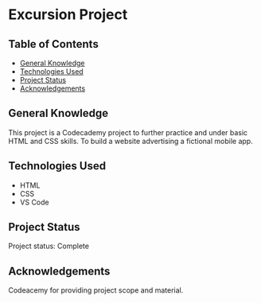 # Excursion Project
## Table of Contents
+ [General Knowledge](general-knowledge)
+ [Technologies Used](technologies-used)
+ [Project Status](project-status)
+ [Acknowledgements](acknowledgements)
## General Knowledge
This project is a Codecademy project to further practice and under basic HTML and CSS skills. To build a website advertising a fictional mobile app.

## Technologies Used
+ HTML
+ CSS
+ VS Code

## Project Status
Project status: Complete

## Acknowledgements
Codeacemy for providing project scope and material.

